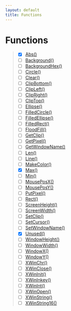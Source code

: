 ```yaml
---
layout: default
title: Functions
---
```


# Functions

> * [x] [Abs()](functions/abs.html)
> * [ ] [Background()](functions/background.html)
> * [ ] [BackgroundHex()](backgroundhex.html)
> * [ ] [Circle()](functions/circle.html)
> * [ ] [Clear()](functions/clear.html)
> * [ ] [ClipBottom()](functions/clipbottom.html)
> * [ ] [ClipLeft()](functions/clipleft.html)
> * [ ] [ClipRight()](functions/clipright.html)
> * [ ] [ClipTop()](functions/cliptop.html)
> * [ ] [Ellipse()](functions/ellipse.html)
> * [ ] [FilledCircle()](functions/filledcircle.html)
> * [ ] [FilledEllipse()](functions/filledellipse.html)
> * [ ] [FilledRect()](functions/filledrect.html)
> * [ ] [FloodFill()](functions/floodfill.html)
> * [ ] [GetClip()](functions/getclip.html)
> * [ ] [GetPixel()](functions/getpixel.html)
> * [ ] [GetWindowName()](functions/getwindowname.html)
> * [ ] [Len()](functions/len.html)
> * [ ] [Line()](functions/line.html)
> * [ ] [MakeColor()](functions/makecolor.html)
> * [x] [Max()](functions/max.html)
> * [ ] [Min()](functions/min.html)
> * [ ] [MousePosX()](functions/mouseposx.html)
> * [ ] [MousePosY()](functions/mouseposy.html)
> * [ ] [PutPixel()](functions/putpixel.html)
> * [ ] [Rect()](functions/rect.html)
> * [ ] [ScreenHeight()](functions/screenheight.html)
> * [ ] [ScreenWidth()](functions/screenwidth.html)
> * [ ] [SetClip()](functions/setclip.html)
> * [ ] [SetCursor()](functions/setcursor.html)
> * [ ] [SetWindowName()](functions/setwindowname.html)
> * [x] [Unused()](functions/unused.html)
> * [ ] [WindowHeight()](functions/windowheight.html)
> * [ ] [WindowWidth()](functions/windowwidth.html)
> * [ ] [WindowX()](functions/windowx.html)
> * [ ] [WindowY()](functions/windowy.html)
> * [ ] [XWinChr()](functions/xwinchr.html)
> * [ ] [XWinClose()](functions/xwinclose.html)
> * [ ] [XWinInit()](functions/xwininit.html)
> * [ ] [XWinInkey()](functions/xwininkey.html)
> * [ ] [XWinInt()](functions/xwinint.html)
> * [ ] [XWinOpen()](functions/xwinopen.html)
> * [ ] [XWinString()](functions/xwinstring.html)
> * [ ] [XWinString16()](functions/xwinstring16.html)
